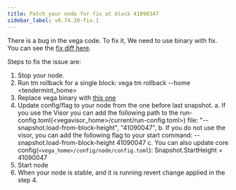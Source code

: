 ```yaml
---
title: Patch your node for fix at block 41090347
sidebar_label: v0.74.10-fix.1
---
```



There is a bug in the vega code. To fix it, We need to use binary with fix. You can see the [fix diff here](https://github.com/vegaprotocol/vega/pull/11018).

Steps to fix the issue are:

1. Stop your node.
2. Run tm rollback for a single block: vega tm rollback --home <tendermint_home>
3. Replace vega binary with [this one](https://github.com/vegaprotocol/vega/releases/tag/v0.74.10)
4. Update config/flag to your node from the one before last snapshot.
    a. If you use the Visor you can add the following path to the run-config.toml(<vegavisor_home>/current/run-config.toml>) file: "--snapshot.load-from-block-height", "41090047", 
    b. If you do not use the visor, you can add the following flag to your start command: --snapshot.load-from-block-height 41090047
    c. You can also update core config(`<vega_home>/config/node/config.toml`): Snapshot.StartHeight = 41090047
5. Start node
6. When your node is stable, and it is running revert change applied in the step 4.
